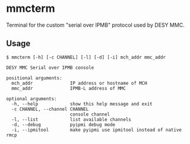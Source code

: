 # mmcterm

Terminal for the custom "serial over IPMB" protocol used by DESY MMC.

## Usage

```
$ mmcterm [-h] [-c CHANNEL] [-l] [-d] [-i] mch_addr mmc_addr

DESY MMC Serial over IPMB console

positional arguments:
  mch_addr              IP address or hostname of MCH
  mmc_addr              IPMB-L address of MMC

optional arguments:
  -h, --help            show this help message and exit
  -c CHANNEL, --channel CHANNEL
                        console channel
  -l, --list            list available channels
  -d, --debug           pyipmi debug mode
  -i, --ipmitool        make pyipmi use ipmitool instead of native rmcp
```
